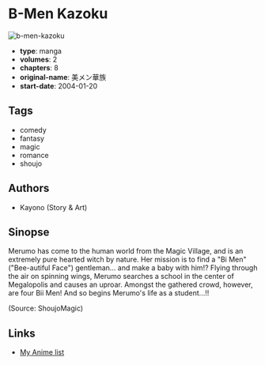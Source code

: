 # B-Men Kazoku

![b-men-kazoku](https://cdn.myanimelist.net/images/manga/2/6829.jpg)

-   **type**: manga
-   **volumes**: 2
-   **chapters**: 8
-   **original-name**: 美メン華族
-   **start-date**: 2004-01-20

## Tags

-   comedy
-   fantasy
-   magic
-   romance
-   shoujo

## Authors

-   Kayono (Story & Art)

## Sinopse

Merumo has come to the human world from the Magic Village, and is an extremely pure hearted witch by nature. Her mission is to find a "Bi Men" ("Bee-autiful Face") gentleman... and make a baby with him!? Flying through the air on spinning wings, Merumo searches a school in the center of Megalopolis and causes an uproar. Amongst the gathered crowd, however, are four Bii Men! And so begins Merumo's life as a student...!!

(Source: ShoujoMagic)

## Links

-   [My Anime list](https://myanimelist.net/manga/5410/B-Men_Kazoku)
